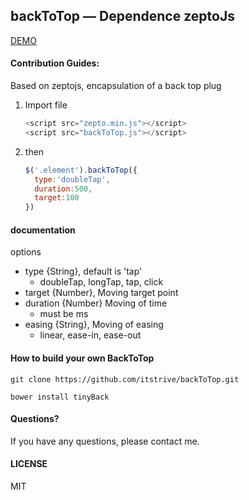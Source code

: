 ## backToTop — Dependence zeptoJs

[DEMO](https://itstrive.github.io/backToTop/demo.html)

#### Contribution Guides:

Based on zeptojs, encapsulation of a back top plug

1. Import file

   ```javascript
   <script src="zepto.min.js"></script>
   <script src="backToTop.js"></script>
   ```

2. then

   ```javascript
   $('.element').backToTop({
     type:'doubleTap',
     duration:500,
     target:100
   })
   ```

#### documentation

options

- type       {String}, default is 'tap'
  - doubleTap, longTap, tap, click
- target    {Number}, Moving target point
- duration {Number}  Moving of time
  - must be ms
- easing {String}, Moving of easing
  - linear, ease-in, ease-out

#### How to build your own BackToTop

```
git clone https://github.com/itstrive/backToTop.git
```

```
bower install tinyBack
```

#### Questions?

If you have any questions, please contact me.

#### LICENSE

MIT


